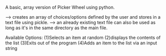 A basic, array version of Picker Wheel using python.

--> creates an array of choices/options defined by the user and stores in a text file using pickle.
--> an already existing text file can also be used as long as it's in the same directory as the main file.

Available Options:
  (1)Selects an item at random
  (2)displays the contents of the list
  (3)Exits out of the program
  (4)Adds an item to the list via an input string
